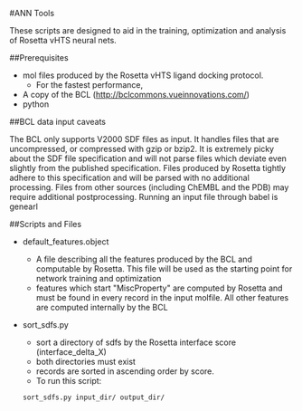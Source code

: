 #ANN Tools


These scripts are designed to aid in the training, optimization and analysis of Rosetta vHTS neural nets. 

##Prerequisites

* mol files produced by the Rosetta vHTS ligand docking protocol.
   * For the fastest performance, 
* A copy of the BCL (http://bclcommons.vueinnovations.com/)
* python

##BCL data input caveats

The BCL only supports V2000 SDF files as input.  It handles files that are uncompressed, or compressed with gzip or bzip2.  It is extremely picky about the SDF file specification and will not parse files which deviate even slightly from the published specification.  Files produced by Rosetta tightly adhere to this specification and will be parsed with no additional processing.  Files from other sources (including ChEMBL and the PDB) may require additional postprocessing.  Running an input file through babel is genearl 

##Scripts and Files

* default_features.object
   * A file describing all the features produced by the BCL and computable by Rosetta.  This file will be used as the starting point for network training and optimization
   * features which start "MiscProperty" are computed by Rosetta and must be found in every record in the input molfile. All other features are computed internally by the BCL
   
* sort_sdfs.py
   * sort a directory of sdfs by the Rosetta interface score (interface_delta_X)
   * both directories must exist
   * records are sorted in ascending order by score. 
   * To run this script:
   
   ```
   sort_sdfs.py input_dir/ output_dir/
   ```
